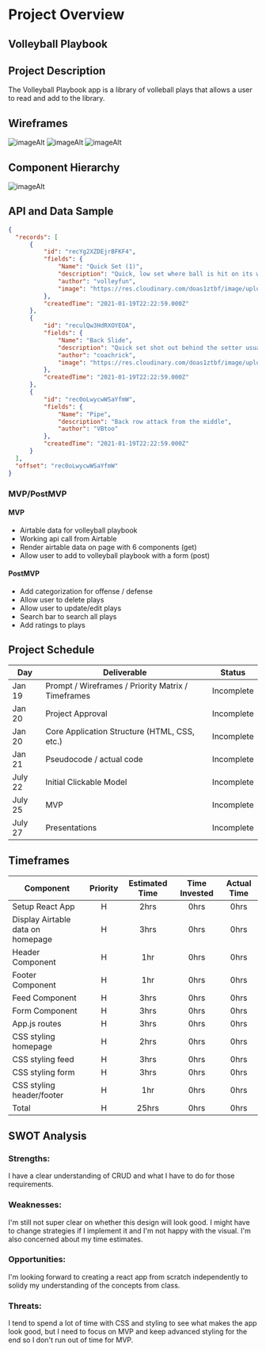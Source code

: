 # Project Overview

## Volleyball Playbook

## Project Description

The Volleyball Playbook app is a library of volleball plays that allows a user to read and add to the library. 

## Wireframes

![imageAlt](https://res.cloudinary.com/doas1ztbf/image/upload/v1611097333/Home%20Wireframe.png)
![imageAlt](https://res.cloudinary.com/doas1ztbf/image/upload/v1611097668/Plays%20Feed%20Wireframe.png)
![imageAlt](https://res.cloudinary.com/doas1ztbf/image/upload/v1611098227/Mobile%20Homepage%20Wireframe.png)

## Component Hierarchy

![imageAlt](https://res.cloudinary.com/doas1ztbf/image/upload/v1611096521/Component%20Hierarchy.png)

## API and Data Sample


```json
{
  "records": [
      {
          "id": "recYg2XZDEjrBFKF4",
          "fields": {
              "Name": "Quick Set (1)",
              "description": "Quick, low set where ball is hit on its way up usually in the middle positon",
              "author": "volleyfun",
              "image": "https://res.cloudinary.com/doas1ztbf/image/upload/v1611095652/quick_uwstwd.jpg"
          },
          "createdTime": "2021-01-19T22:22:59.000Z"
      },
      {
          "id": "reculQw3HdRXOYEOA",
          "fields": {
              "Name": "Back Slide",
              "description": "Quick set shot out behind the setter usually an attack by the middle position",
              "author": "coachrick",
              "image": "https://res.cloudinary.com/doas1ztbf/image/upload/v1611095893/pipe_qgxqul.jpg"
          },
          "createdTime": "2021-01-19T22:22:59.000Z"
      },
      {
          "id": "rec0oLwycwWSaYfmW",
          "fields": {
              "Name": "Pipe",
              "description": "Back row attack from the middle",
              "author": "VBtoo"
          },
          "createdTime": "2021-01-19T22:22:59.000Z"
      }
  ],
  "offset": "rec0oLwycwWSaYfmW"
}
```

### MVP/PostMVP

#### MVP 

- Airtable data for volleyball playbook
- Working api call from Airtable
- Render airtable data on page with 6 components (get)
- Allow user to add to volleyball playbook with a form (post)

#### PostMVP  

- Add categorization for offense / defense
- Allow user to delete plays
- Allow user to update/edit plays
- Search bar to search all plays
- Add ratings to plays

## Project Schedule


|  Day | Deliverable | Status
|---|---| ---|
|Jan 19| Prompt / Wireframes / Priority Matrix / Timeframes | Incomplete
|Jan 20| Project Approval | Incomplete
|Jan 20| Core Application Structure (HTML, CSS, etc.) | Incomplete
|Jan 21| Pseudocode / actual code | Incomplete
|July 22 | Initial Clickable Model  | Incomplete
|July 25| MVP | Incomplete
|July 27| Presentations | Incomplete

## Timeframes

| Component | Priority | Estimated Time | Time Invested | Actual Time |
| --- | :---: |  :---: | :---: | :---: |
| Setup React App | H | 2hrs| 0hrs | 0hrs |
| Display Airtable data on homepage | H | 3hrs| 0hrs | 0hrs |
| Header Component | H | 1hr| 0hrs | 0hrs |
| Footer Component | H | 1hr| 0hrs | 0hrs |
| Feed Component | H | 3hrs| 0hrs | 0hrs |
| Form Component | H | 3hrs| 0hrs | 0hrs |
| App.js routes | H | 3hrs| 0hrs | 0hrs |
| CSS styling homepage | H | 2hrs| 0hrs | 0hrs |
| CSS styling feed | H | 3hrs| 0hrs | 0hrs |
| CSS styling form| H | 3hrs| 0hrs | 0hrs |
| CSS styling header/footer | H | 1hr| 0hrs | 0hrs |
| Total | H | 25hrs| 0hrs | 0hrs |

## SWOT Analysis

### Strengths:
I have a clear understanding of CRUD and what I have to do for those requirements. 
### Weaknesses:
I'm still not super clear on whether this design will look good. I might have to change strategies if I implement it and I'm not happy with the visual. I'm also concerned about my time estimates.
### Opportunities:
I'm looking forward to creating a react app from scratch independently to solidy my understanding of the concepts from class.
### Threats:
I tend to spend a lot of time with CSS and styling to see what makes the app look good, but I need to focus on MVP and keep advanced styling for the end so I don't run out of time for MVP.